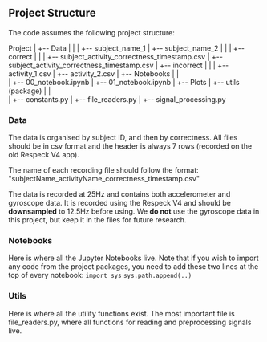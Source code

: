 ## Project Structure

The code assumes the following project structure:

Project
 |
 +-- Data
 |  |
 |  +-- subject_name_1
 |  +-- subject_name_2
 |     |
 |     +-- correct
 |        |
 |        +-- subject_activity_correctness_timestamp.csv
 |        +-- subject_activity_correctness_timestamp.csv
 |     +-- incorrect
 |        |
 |        +-- activity_1.csv
 |        +-- activity_2.csv
 |
 +-- Notebooks
 |  |  
 |  +-- 00_notebook.ipynb
 |  +-- 01_notebook.ipynb
 |
 +-- Plots
 |
 +-- utils (package)
 |  |  
 |  +-- constants.py
 |  +-- file_readers.py
 |  +-- signal_processing.py
 
### Data
The data is organised by subject ID, and then by correctness. 
All files should be in csv format and the header is always 7 rows (recorded on the old Respeck V4 app).

The name of each recording file should follow the format:
"subjectName_activityName_correctness_timestamp.csv"

The data is recorded at 25Hz and contains both accelerometer and gyroscope data. 
It is recorded using the Respeck V4 and should be **downsampled** to 12.5Hz before using. 
We **do not** use the gyroscope data in this project, but keep it in the files for future research.

### Notebooks
Here is where all the Jupyter Notebooks live. Note that if you wish to import any code from the project packages, 
you need to add these two lines at the top of every notebook:
`import sys`
`sys.path.append(..)`

### Utils
Here is where all the utility functions exist. The most important file is file_readers.py, where all functions for 
reading and preprocessing signals live. 